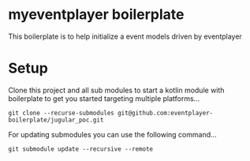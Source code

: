 # myeventplayer boilerplate

This boilerplate is to help initialize a event models driven by eventplayer

# Setup

Clone this project and all sub modules to start a kotlin module with boilerplate to get you started targeting multiple platforms...

    git clone --recurse-submodules git@github.com:eventplayer-boilerplate/jugular_poc.git

For updating submodules you can use the following command...

    git submodule update --recursive --remote
    
